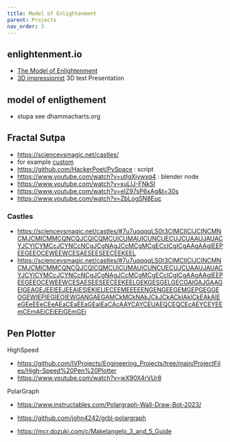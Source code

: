 ```yaml
---
title: Model of Enlightenment
parent: Projects
nav_order: 3
---
```


## enlightenment.io
- [The Model of Enlightenment](https://docs.google.com/document/u/1/d/1-id2vcxF04vzoCO1e0RcS0pihL4FuLxywz0pWGSAUA8/edit)
- [3D impressionist](http://fractal11.c1.biz/#/pr%C3%A9sentation) 3D test Presentation

## model of enligthement

- stupa see dhammacharts.org

## Fractal Sutpa

- <https://sciencevsmagic.net/castles/>
- for example [custom](https://sciencevsmagic.net/castles/#7u7uqqqqLS0t3CIICIMCINCIJCMICMMCMNCMJCQICQMCQNCQJAQICQECQAAQJEELEECEEKEETCETAETCEXCEWCESEESAESCUMAUICUICUACUJAUJCUECUNCYJCYMCYNCYICcICcJCcACcMCcNAcJCcEAcI)
- <https://github.com/HackerPoet/PySpace> : script
- <https://www.youtube.com/watch?v=utIgXiywxq4> : blender node
- <https://www.youtube.com/watch?v=xuLIJ-FNkSI>
- <https://www.youtube.com/watch?v=eIZ97sP6xAg&t=30s>
- <https://www.youtube.com/watch?v=ZbLogSN8Euc>


### Castles

- <https://sciencevsmagic.net/castles/#7u7uqqqqLS0t3CIMCIICIJCINCMNCMJCMICMMCQNCQJCQICQMCUICUMAUICUNCUECUJCUAAUJAUACYJCYICYMCcJCYNCcNCgJCgNAgJCcMCgMCgECcICgICgAAgAAgIEEPEEGEEOCEWEEWCESAESEESEECEEKEEL>
- <https://sciencevsmagic.net/castles/#7u7uqqqqLS0t3CIMCIICIJCINCMNCMJCMICMMCQNCQJCQICQMCUICUMAUICUNCUECUJCUAAUJAUACYJCYICYMCcJCYNCcNCgJCgNAgJCcMCgMCgECcICgICgAAgAAgIEEPEEGEEOCEWEEWCESAESEESEECEEKEELGEKGESGELGECGAIGAJGAAGEIGEAGEJEEIEEJEEAIESIEKIELIECEEMEEEEENGENGEEGEMGEPGEGGEOGEWIEPIEGIEOIEWGANGAEGAMCkMCkNAkJCkJCkACkIAkICkEAkAIEeGEeEEeCEeAEaCEaEEaGEaIEaCAcAAYCAYCEUAEQCEQCEcAEYCEYEEmCEmAEiCEiEEiGEmGEi>


## Pen Plotter

HighSpeed
- <https://github.com/IVProjects/Engineering_Projects/tree/main/ProjectFiles/High-Speed%20Pen%20Plotter>
- <https://www.youtube.com/watch?v=wX90X4rVUr8>


PolarGraph
- <https://www.instructables.com/Polargraph-Wall-Draw-Bot-2023/>
- <https://github.com/john4242/grbl-polargraph>

- <https://mcr.dozuki.com/c/Makelangelo_3_and_5_Guide>
